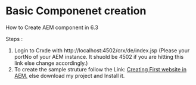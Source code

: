 # Basic Componenet creation
How to Create AEM component in 6.3

Steps :
1. Login to Crxde with http://localhost:4502/crx/de/index.jsp (Please your portNo of your AEM instance. It shuold be 4502 if you are hitting this link else change accordingly.)
2. To create the sample struture follow the Link: [Creating First website in AEM.](https://helpx.adobe.com/experience-manager/using/first_aem63_website.html) else download my project and Install it.